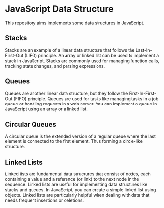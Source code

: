 # JavaScript Data Structure

This repository aims implements some data structures in JavaScript.

## Stacks

Stacks are an example of a linear data structure that follows the Last-In-First-Out (LIFO) principle. An array or linked list can be used to implement a stack in JavaScript. Stacks are commonly used for managing function calls, tracking state changes, and parsing expressions.

## Queues

Queues are another linear data structure, but they follow the First-In-First-Out (FIFO) principle. Queues are used for tasks like managing tasks in a job queue or handling requests in a web server. You can implement a queue in JavaScript using an array or a linked list.

## Circular Queues

A circular queue is the extended version of a regular queue where the last element is connected to the first element. Thus forming a circle-like structure.

## Linked Lists

Linked lists are fundamental data structures that consist of nodes, each containing a value and a reference (or link) to the next node in the sequence. Linked lists are useful for implementing data structures like stacks and queues. In JavaScript, you can create a simple linked list using objects. Linked lists are particularly helpful when dealing with data that needs frequent insertions or deletions.
